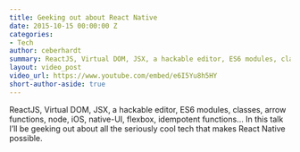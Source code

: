 ```yaml
---
title: Geeking out about React Native
date: 2015-10-15 00:00:00 Z
categories:
- Tech
author: ceberhardt
summary: ReactJS, Virtual DOM, JSX, a hackable editor, ES6 modules, classes, arrow functions, node, iOS, native-UI, flexbox, idempotent functions… In this talk I’ll be geeking out about all the seriously cool tech that makes ReactNative possible.
layout: video_post
video_url: https://www.youtube.com/embed/e6I5Yu8h5HY
short-author-aside: true
---
```


ReactJS, Virtual DOM, JSX, a hackable editor, ES6 modules, classes, arrow functions, node, iOS, native-UI, flexbox, idempotent functions… In this talk I’ll be geeking out about all the seriously cool tech that makes React Native possible.

